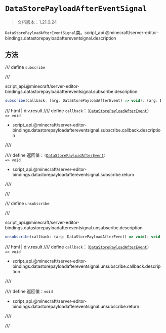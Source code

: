 # `DataStorePayloadAfterEventSignal`

> 文档版本：1.21.0.24

`DataStorePayloadAfterEventSignal`类。script_api.@minecraft/server-editor-bindings.datastorepayloadaftereventsignal.description

## 方法

/// define
`subscribe`


///

script_api.@minecraft/server-editor-bindings.datastorepayloadaftereventsignal.subscribe.description

```js
subscribe(callback: (arg: DataStorePayloadAfterEvent) => void): (arg: DataStorePayloadAfterEvent) => void
```

/// html | div.result
//// define
`callback`：<code>(<a href="../datastorepayloadafterevent/">DataStorePayloadAfterEvent</a>) =&gt; void</code>

- script_api.@minecraft/server-editor-bindings.datastorepayloadaftereventsignal.subscribe.callback.description


////

//// define
返回值：<code>(<a href="../datastorepayloadafterevent/">DataStorePayloadAfterEvent</a>) =&gt; void</code>

- script_api.@minecraft/server-editor-bindings.datastorepayloadaftereventsignal.subscribe.return


////

///


/// define
`unsubscribe`


///

script_api.@minecraft/server-editor-bindings.datastorepayloadaftereventsignal.unsubscribe.description

```js
unsubscribe(callback: (arg: DataStorePayloadAfterEvent) => void): void
```

/// html | div.result
//// define
`callback`：<code>(<a href="../datastorepayloadafterevent/">DataStorePayloadAfterEvent</a>) =&gt; void</code>

- script_api.@minecraft/server-editor-bindings.datastorepayloadaftereventsignal.unsubscribe.callback.description


////

//// define
返回值：`void`

- script_api.@minecraft/server-editor-bindings.datastorepayloadaftereventsignal.unsubscribe.return


////

///

